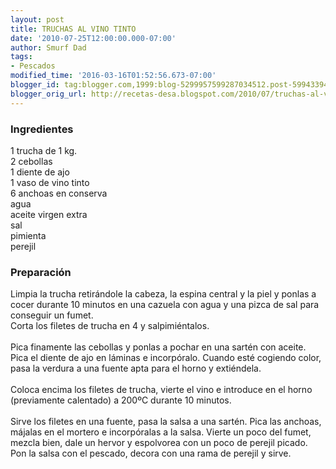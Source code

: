```yaml
---
layout: post
title: TRUCHAS AL VINO TINTO
date: '2010-07-25T12:00:00.000-07:00'
author: Smurf Dad
tags:
- Pescados
modified_time: '2016-03-16T01:52:56.673-07:00'
blogger_id: tag:blogger.com,1999:blog-5299957599287034512.post-5994339454685532096
blogger_orig_url: http://recetas-desa.blogspot.com/2010/07/truchas-al-vino-tinto.html
---
```


<h3>Ingredientes</h3><p>1 trucha de 1 kg.<br/>2 cebollas<br/>1 diente de ajo<br/>1 vaso de vino tinto<br/>6 anchoas en conserva<br/>agua<br/>aceite virgen extra<br/>sal<br/>pimienta<br/>perejil</p><h3>Preparaci&oacute;n</h3><p>Limpia la trucha retir&aacute;ndole la cabeza, la espina central y la piel y ponlas a cocer durante 10 minutos en una cazuela con agua y una pizca de sal para conseguir un fumet.<br/>Corta los filetes de trucha en 4 y salpimi&eacute;ntalos.<br/><br/>Pica finamente las cebollas y ponlas a pochar en una sart&eacute;n con aceite. Pica el diente de ajo en l&aacute;minas e incorp&oacute;ralo. Cuando est&eacute; cogiendo color, pasa la verdura a una fuente apta para el horno y exti&eacute;ndela.<br/><br/>Coloca encima los filetes de trucha, vierte el vino e introduce en el horno (previamente calentado) a 200&ordm;C durante 10 minutos.<br/><br/>Sirve los filetes en una fuente, pasa la salsa a una sart&eacute;n. Pica las anchoas, m&aacute;jalas en el mortero e incorp&oacute;ralas a la salsa. Vierte un poco del fumet, mezcla bien, dale un hervor y espolvorea con un poco de perejil picado. Pon la salsa con el pescado, decora con una rama de perejil y sirve.</p>